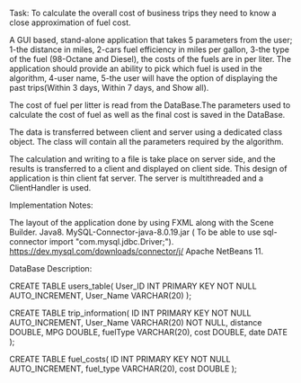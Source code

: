 Task: To calculate the overall cost of business trips they need to know a close approximation of fuel cost.

A GUI based, stand-alone application that takes 5 parameters from the user; 
1-the distance in miles, 
2-cars fuel efficiency in miles per gallon,
3-the type of the fuel (98-Octane and Diesel), the costs of the fuels are in per liter. The application should provide an ability to pick which fuel is used in the algorithm,
4-user name,
5-the user will have the option of displaying the past trips(Within 3 days, Within 7 days, and Show all).

The cost of fuel per litter is read from the DataBase.The parameters used to calculate the cost of fuel as well as the final cost is saved in the DataBase.

The data is transferred between client and server using a dedicated class object. The class will contain all the parameters required by the algorithm. 

The calculation and writing to a file is take place on server side, and the results is transferred to a client and displayed on client side. 
This design of application is thin client fat server.
The server is multithreaded and a ClientHandler is used.

Implementation Notes:

The layout of the application done by using FXML along with the Scene Builder.
Java8.
MySQL-Connector-java-8.0.19.jar ( To be able to use sql-connector import "com.mysql.jdbc.Driver;").
https://dev.mysql.com/downloads/connector/j/
Apache NetBeans 11.

DataBase Description:

CREATE TABLE users_table(
	User_ID INT PRIMARY KEY NOT NULL AUTO_INCREMENT,
	User_Name VARCHAR(20)
);


CREATE TABLE trip_information(
	ID INT PRIMARY KEY NOT NULL AUTO_INCREMENT,
	User_Name VARCHAR(20) NOT NULL,
	distance DOUBLE,
	MPG DOUBLE,
	fuelType VARCHAR(20),
	cost DOUBLE,
	date DATE
);


CREATE TABLE fuel_costs(
	ID INT PRIMARY KEY NOT NULL AUTO_INCREMENT,
	fuel_type VARCHAR(20),
	cost DOUBLE
);




